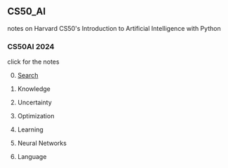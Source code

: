## CS50_AI
notes on Harvard CS50's Introduction to Artificial Intelligence with Python

### CS50AI 2024
click for the notes

0. [Search](https://github.com/goksuko/CS50_AI/blob/main/00_Search/Search.ipynb)

1. Knowledge
2. Uncertainty
3. Optimization
4. Learning
5. Neural Networks
6. Language

